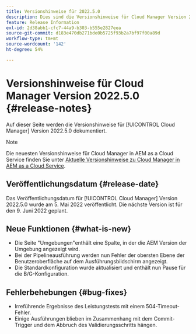 ```yaml
---
title: Versionshinweise für 2022.5.0
description: Dies sind die Versionshinweise für Cloud Manager Version 2022.5.0.
feature: Release Information
exl-id: 2d38abb1-cfc7-44a9-b303-b555e2827eea
source-git-commit: d183e470db271bde0b5725f93b2a7bf97f00a89d
workflow-type: tm+mt
source-wordcount: '142'
ht-degree: 54%

---
```



# Versionshinweise für Cloud Manager Version 2022.5.0 {#release-notes}

Auf dieser Seite werden die Versionshinweise für [!UICONTROL Cloud Manager] Version 2022.5.0 dokumentiert.

>[!NOTE]
>
>Die neuesten Versionshinweise für Cloud Manager in AEM as a Cloud Service finden Sie unter [Aktuelle Versionshinweise zu Cloud Manager in AEM as a Cloud Service](https://experienceleague.adobe.com/docs/experience-manager-cloud-service/content/implementing/using-cloud-manager/release-notes-cloud-manager/release-notes-cm-current.html?lang=de).

## Veröffentlichungsdatum {#release-date}

Das Veröffentlichungsdatum für [!UICONTROL Cloud Manager] Version 2022.5.0 wurde am 5. Mai 2022 veröffentlicht. Die nächste Version ist für den 9. Juni 2022 geplant.

## Neue Funktionen {#what-is-new}

* Die Seite &quot;Umgebungen&quot;enthält eine Spalte, in der die AEM Version der Umgebung angezeigt wird.
* Bei der Pipelineausführung werden nun Fehler der obersten Ebene der Benutzeroberfläche auf dem Ausführungsbildschirm angezeigt.
* Die Standardkonfiguration wurde aktualisiert und enthält nun Pause für die B/G-Konfiguration.

## Fehlerbehebungen {#bug-fixes}

* Irreführende Ergebnisse des Leistungstests mit einem 504-Timeout-Fehler.
* Einige Ausführungen blieben im Zusammenhang mit dem Commit-Trigger und dem Abbruch des Validierungsschritts hängen.
